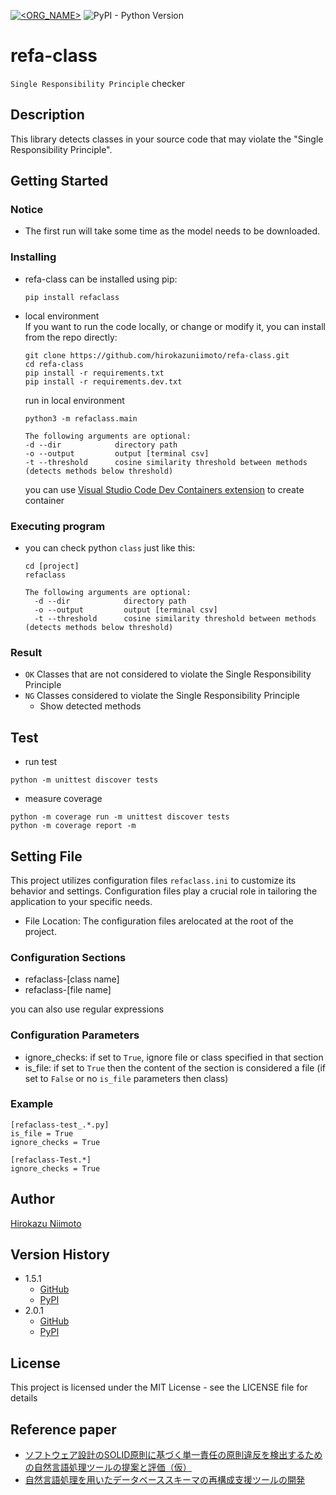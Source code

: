 [![<ORG_NAME>](https://circleci.com/gh/hirokazuniimoto/refa-class.svg?style=svg)](https://app.circleci.com/pipelines/github/hirokazuniimoto/refa-class)
![PyPI - Python Version](https://img.shields.io/pypi/pyversions/refaclass)

# refa-class

`Single Responsibility Principle` checker

## Description

This library detects classes in your source code that may violate the "Single Responsibility Principle".

## Getting Started

### Notice
* The first run will take some time as the model needs to be downloaded.

### Installing
* refa-class can be installed using pip:
    ```
    pip install refaclass
    ```

* local environment  
  If you want to run the code locally, or change or modify it, you can install from the repo directly:
  ```
  git clone https://github.com/hirokazuniimoto/refa-class.git  
  cd refa-class  
  pip install -r requirements.txt
  pip install -r requirements.dev.txt
  ```

  run in local environment
  
  ```
  python3 -m refaclass.main

  The following arguments are optional:
  -d --dir            directory path
  -o --output         output [terminal csv]
  -t --threshold      cosine similarity threshold between methods (detects methods below threshold)
  ```

  you can use [Visual Studio Code Dev Containers extension](https://code.visualstudio.com/docs/remote/containers) to create container

### Executing program

* you can check python `class` just like this:

  ```
  cd [project]
  refaclass

  The following arguments are optional:
    -d --dir            directory path
    -o --output         output [terminal csv]
    -t --threshold      cosine similarity threshold between methods (detects methods below threshold)
  ```

### Result

* `OK` Classes that are not considered to violate the Single Responsibility Principle
* `NG` Classes considered to violate the Single Responsibility Principle
  * Show detected methods

## Test

* run test
```
python -m unittest discover tests
```
* measure coverage
```
python -m coverage run -m unittest discover tests
python -m coverage report -m
```

## Setting File
This project utilizes configuration files `refaclass.ini` to customize its behavior and settings. Configuration files play a crucial role in tailoring the application to your specific needs. 

* File Location: The configuration files arelocated at the root of the project.

### Configuration Sections
* refaclass-[class name]
* refaclass-[file name]

you can also use regular expressions

### Configuration Parameters
* ignore_checks: if set to `True`,  ignore file or class specified in that section
* is_file: if set to `True` then the content of the section is considered a file (if set to `False` or no `is_file` parameters then class)

### Example
```
[refaclass-test_.*.py]
is_file = True
ignore_checks = True

[refaclass-Test.*]
ignore_checks = True
```

## Author
[Hirokazu Niimoto](https://github.com/hirokazuniimoto)

## Version History

* 1.5.1
    * [GitHub](https://github.com/hirokazuniimoto/refa-class/releases/tag/1.5.1)
    * [PyPI](https://pypi.org/project/refaclass/1.5.1/)
* 2.0.1
    * [GitHub]()
    * [PyPI]()

## License

This project is licensed under the MIT License - see the LICENSE file for details

## Reference paper
* [ソフトウェア設計のSOLID原則に基づく単一責任の原則違反を検出するための自然言語処理ツールの提案と評価（仮）]()
* [自然言語処理を用いたデータベーススキーマの再構成支援ツールの開発](https://www.jstage.jst.go.jp/article/jssst/39/2/39_2_29/_pdf/-char/ja)


